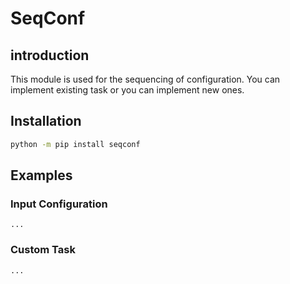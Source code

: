 # SeqConf

## introduction

This module is used for the sequencing of configuration. You can implement existing task or you can implement new ones.
## Installation

```bash
python -m pip install seqconf
```

## Examples

### Input Configuration
    ...

### Custom Task
    ...
